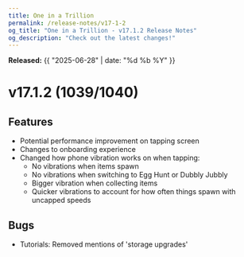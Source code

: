 ```yaml
---
title: One in a Trillion
permalink: /release-notes/v17-1-2
og_title: "One in a Trillion - v17.1.2 Release Notes"
og_description: "Check out the latest changes!"
---
```

**Released:** {{ "2025-06-28" | date: "%d %b %Y" }}

# v17.1.2 (1039/1040)

## Features
- Potential performance improvement on tapping screen
- Changes to onboarding experience
- Changed how phone vibration works on when tapping:
  - No vibrations when items spawn
  - No vibrations when switching to Egg Hunt or Dubbly Jubbly
  - Bigger vibration when collecting items
  - Quicker vibrations to account for how often things spawn with uncapped speeds  

## Bugs
- Tutorials: Removed mentions of 'storage upgrades'
